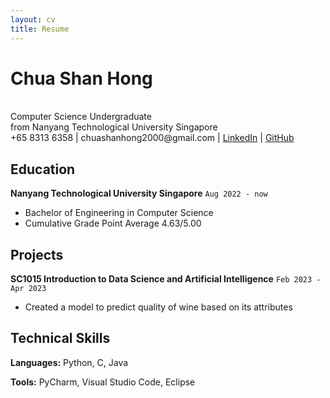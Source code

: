 ```yaml
---
layout: cv
title: Resume
---
```


# Chua Shan Hong
<br>
Computer Science Undergraduate<br>
from Nanyang Technological University Singapore

<div id="webaddress">
    +65 8313 6358 | chuashanhong2000@gmail.com |
    <a href="https://www.linkedin.com/in/chuashanhong/"
        onclick="getOutboundLink('Resume'); return true;"
        target="_blank">
    LinkedIn</a> |
    <a href="https://github.com/JonasChua"
        onclick="getOutboundLink('Resume'); return true;"
        target="_blank">
    GitHub</a>
</div>

## Education

**Nanyang Technological University Singapore**
`Aug 2022 - now`

- Bachelor of Engineering in Computer Science
- Cumulative Grade Point Average 4.63/5.00

## Projects

**SC1015 Introduction to Data Science and Artificial Intelligence**
`Feb 2023 - Apr 2023`
- Created a model to predict quality of wine based on its attributes

## Technical Skills

**Languages:** Python, C, Java

**Tools:** PyCharm, Visual Studio Code, Eclipse
